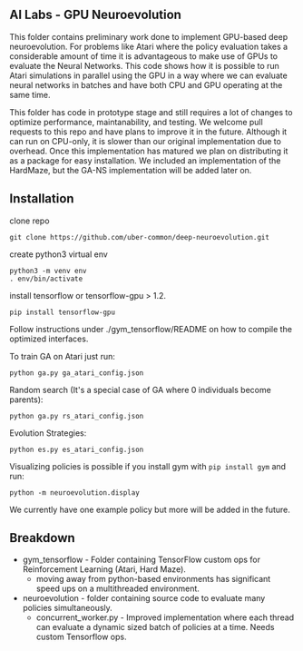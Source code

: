 ## AI Labs - GPU Neuroevolution
This folder contains preliminary work done to implement GPU-based deep neuroevolution.
For problems like Atari where the policy evaluation takes a considerable amount of time it is advantageous to make use of GPUs to evaluate the Neural Networks. This code shows how it is possible to run Atari simulations in parallel using the GPU in a way where we can evaluate neural networks in batches and have both CPU and GPU operating at the same time.

This folder has code in prototype stage and still requires a lot of changes to optimize performance, maintanability, and testing. We welcome pull requests to this repo and have plans to improve it in the future. Although it can run on CPU-only, it is slower than our original implementation due to overhead. Once this implementation has matured we plan on distributing it as a package for easy installation. We included an implementation of the HardMaze, but the GA-NS implementation will be added later on.

## Installation

clone repo

```
git clone https://github.com/uber-common/deep-neuroevolution.git
```

create python3 virtual env

```
python3 -m venv env
. env/bin/activate
```

install tensorflow or tensorflow-gpu > 1.2.
```
pip install tensorflow-gpu
```
Follow instructions under ./gym_tensorflow/README on how to compile the optimized interfaces.

To train GA on Atari just run:
```
python ga.py ga_atari_config.json
```
Random search (It's a special case of GA where 0 individuals become parents):
```
python ga.py rs_atari_config.json
```

Evolution Strategies:
```
python es.py es_atari_config.json
```

Visualizing policies is possible if you install gym with `pip install gym` and run:
```
python -m neuroevolution.display
```
We currently have one example policy but more will be added in the future.

## Breakdown

* gym_tensorflow - Folder containing TensorFlow custom ops for Reinforcement Learning (Atari, Hard Maze).
  * moving away from python-based environments has significant speed ups on a multithreaded environment.
* neuroevolution - folder containing source code to evaluate many policies simultaneously.
  * concurrent_worker.py - Improved implementation where each thread can evaluate a dynamic sized batch of policies at a time. Needs custom Tensorflow ops.
